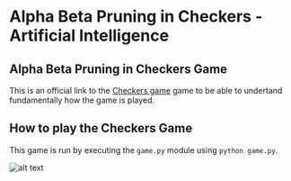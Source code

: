# Alpha Beta Pruning in Checkers - Artificial Intelligence
## Alpha Beta Pruning in Checkers Game


This is an official link to the [Checkers game](https://www.officialgamerules.org/checkers) game to be able to undertand fundamentally how the game is played.



## How to play the Checkers Game
This game is run by executing the `game.py` module using `python game.py`.

![alt text](https://drive.google.com/file/d/1x5EUGfCKA0DEoaITARnpfRDi1lM_pRmz/view?usp=share_link)